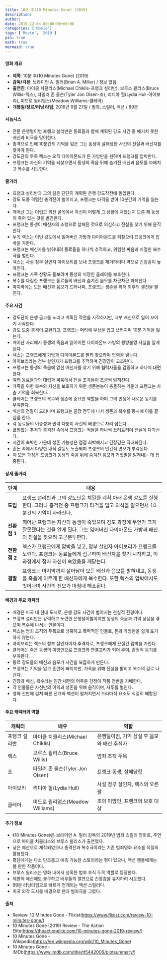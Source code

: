 ```yaml
---
title: 10분 후(10 Minutes Gone) (2019)
description: 
author: 
date: 2019-12-04 00:00:00+00:00
categories: ['Movie']
tags: ['Movie', '2019']
pin: true
math: true
mermaid: true
---
```

#### 영화 개요

- **제목**: 10분 후(10 Minutes Gone) (2019)  
- **감독/각본**: 브라이언 A. 밀러(Brian A. Miller) / 정보 없음  
- **출연진**: 마이클 치클리스(Michael Chiklis-프랭크 설리반), 브루스 윌리스(Bruce Willis-렉스), 타일러 존 올슨(Tyler Jon Olsen-조), 리디아 헐(Lydia Hull-아이보리), 미드로 윌리엄스(Meadow Williams-클레어)  
- **개봉일/장르/러닝 타임**: 2019년 9월 27일 / 범죄, 스릴러, 액션 / 89분  

#### 시놉시스

- 전문 은행털이범 프랭크 설리반은 동료들과 함께 계획된 강도 사건 중 예기치 못한 배신과 비극을 맞이한다.  
- 총격으로 인해 10분간의 기억을 잃은 그는 동생이 살해당한 사건의 진실과 배신자를 찾아야 한다.  
- 강도단의 두목 렉스는 오직 다이아몬드가 든 가방만을 원하며 프랭크를 압박한다.  
- 프랭크는 자신의 기억을 되찾으면서 동생의 죽음 뒤에 숨겨진 배신과 음모를 파헤치고 복수를 시도한다.  

#### 줄거리

- 프랭크 설리반과 그의 팀은 단단히 계획된 은행 강도작전에 돌입한다.  
- 강도 도중 격렬한 총격전이 벌어지고, 프랭크는 타격을 받아 10분간의 기억을 잃는다.  
- 깨어난 그는 더럽고 외진 골목에서 자신이 어떻게 그 상황에 처했는지 모른 채 동생이 죽어 있는 것을 발견한다.  
- 프랭크는 동생이 배신자의 소행으로 살해된 것으로 의심하고 진실을 찾기 위해 움직인다.  
- 두목 렉스는 이번 강도에서 잃어버린 가방과 다이아몬드를 되찾으려 프랭크에게 압박을 가한다.  
- 프랭크는 배신자를 밝혀내려 동료들을 하나씩 추적하고, 위험한 싸움과 처절한 복수극을 벌인다.  
- 렉스는 사설 청부 살인자 아이보리를 보내 프랭크를 제거하려다 역으로 긴장감이 높아진다.  
- 프랭크는 가족 상황도 돌보려며 동생의 미망인 클레어를 보호한다.  
- 복수를 다짐한 프랭크는 동료들의 배신과 숨겨진 음모를 차근차근 파헤친다.  
- 마지막에는 모든 배신과 음모가 드러나며, 프랭크는 생존을 위해 최후의 결전을 펼친다.  

#### 주요 사건

- 강도단이 은행 금고를 노리고 계획된 작전을 시작하지만, 내부 배신으로 일이 꼬이기 시작한다.  
- 강도 도중 총격이 교환되고, 프랭크는 머리에 부상을 입고 쓰러지며 10분 기억을 잃는다.  
- 깨어난 자리에서 동생의 죽음과 잃어버린 다이아몬드 가방의 행방불명 사실을 알게 된다.  
- 렉스는 프랭크에게 가방과 다이아몬드를 빨리 찾으라며 압력을 넣는다.  
- 아이보리라는 청부 살인자가 프랭크를 추적하며 긴장감이 고조된다.  
- 프랭크는 동생의 죽음에 얽힌 배신자를 찾기 위해 협력자들을 검증하고 하나씩 대면한다.  
- 여러 동료들과의 대립과 싸움에서 진실 조각들이 조금씩 밝혀진다.  
- 가족을 위한 복수와 자신을 보호하기 위한 생존본능이 충돌하는 가운데 프랭크는 차츰 기억을 회복한다.  
- 클레어는 프랭크의 복수와 생존에 중요한 역할을 하며 그의 인생에 새로운 동기를 부여한다.  
- 배신의 전말이 드러나며 프랭크는 끝장 전투에 나서 생존과 복수를 동시에 이룰 결심을 한다.  
- 각 동료들의 이중성과 권력 다툼이 사건의 배경으로 자리 잡는다.  
- 끊임없는 추격과 총격전 속에서 프랭크는 적들을 하나씩 쓰러트리며 진실에 다가선다.  
- 시간이 촉박한 가운데 생존 가능성은 점점 희박해지고 긴장감은 극대화된다.  
- 혼돈 속에서 다양한 내적 갈등도 노출되며 프랭크의 인간적 면모가 부각된다.  
- 이 모든 과정은 프랭크가 동생의 죽음 뒤에 숨겨진 음모와 거짓말을 밝혀내는 데 집중된다.  

#### 상세 줄거리

| **단계**    | **내용**                                                                                                                                                                                                                         |
|-------------|----------------------------------------------------------------------------------------------------------------------------------------------------------------------------------------------------------------------------------|
| **도입**   | 프랭크 설리반과 그의 강도단은 치밀한 계획 아래 은행 강도를 실행한다. 그러나 총격전 중 프랭크가 타격을 입고 의식을 잃으면서 10분간의 기억이 사라진다.                                                                                        |
| **전환점 1** | 깨어난 프랭크는 자신의 동생이 죽었으며 강도 과정에 무언가 크게 잘못됐다는 것을 알게 된다. 그는 잃어버린 다이아몬드 가방과 배신의 진실을 찾으려 고군분투한다.                                                                              |
| **전환점 2** | 렉스가 프랭크에게 압박을 넣고, 청부 살인자 아이보리가 프랭크를 노린다. 프랭크는 동료들에게 접근하며 배신자를 찾기 시작하고, 이 과정에서 점차 자신이 속았음을 깨닫는다.                                                                                  |
| **결말**   | 프랭크는 마지막까지 살아남아 모든 배신과 음모를 밝혀내고, 동생을 죽음에 이르게 한 배신자에게 복수한다. 또한 렉스의 압박에서도 벗어나며 사건의 전모가 마침내 해소된다.                                                                                      |

#### 배경과 주요 캐릭터

- 배경은 미국 내 현대 도시로, 은행 강도 사건이 벌어지는 현실적 환경이다.  
- 프랭크 설리반은 강력하고 노련한 은행털이범이지만 동생의 죽음과 기억 상실을 겪으며 복수에 나서는 인물이다.  
- 렉스는 범죄 조직의 두목으로 냉혹하고 폭력적인 인물로, 돈과 가방만을 쉽게 포기하지 않는다.  
- 아이보리는 렉스의 청부 살인자이자 추격자로, 프랭크에게 끈질긴 압박을 가한다.  
- 클레어는 죽은 동생의 미망인으로 프랭크와 연결고리가 되어 주며, 감정적 동기를 부여한다.  
- 동료 강도들의 배신과 음모가 사건을 복잡하게 만든다.  
- 프랭크는 기억을 잃고 혼란에 빠지지만, 가족을 위해 진실을 밝히고 복수의 길로 나선다.  
- 긴장과 배신, 복수라는 인간 내면의 어두운 감정이 작품 전반을 지배한다.  
- 각 인물들은 자신만의 이익과 생존을 위해 움직이며, 사투를 벌인다.  
- 영화 전반에 걸쳐 빠른 전개와 액션이 펼쳐지면서 드라마적 요소도 적절히 배합된다.  

#### 주요 캐릭터와 역할

| **캐릭터**     | **배우**                 | **역할**                         |
|----------------|--------------------------|---------------------------------|
| 프랭크 설리반    | 마이클 치클리스(Michael Chiklis)  | 은행털이범, 기억 상실 후 음모와 배신 추적자  |
| 렉스            | 브루스 윌리스(Bruce Willis)       | 범죄 조직 두목                   |
| 조              | 타일러 존 올슨(Tyler Jon Olsen)     | 프랭크 동생, 살해당함              |
| 아이보리        | 리디아 헐(Lydia Hull)             | 사설 청부 살인자, 렉스의 오른팔           |
| 클레어          | 미드로 윌리엄스(Meadow Williams)    | 조의 미망인, 프랭크의 보호 대상           |

#### 추가 정보

- 《10 Minutes Gone》은 브라이언 A. 밀러 감독의 2019년 범죄 스릴러 영화로, 주연으로 마이클 치클리스와 브루스 윌리스가 출연했다.  
- 낮은 예산으로 제작되었으나 총격전과 복수극이라는 기존 범죄영화 요소를 적절히 활용했다.  
- 평단에게는 다소 단조롭고 예측 가능한 스토리라는 평이 있으나, 액션 팬들에게는 볼 만한 작품이다.  
- 브루스 윌리스는 영화 내에서 냉혹한 범죄 조직 두목 역할로 등장한다.  
- 제한적 예산에도 불구하고 배우들의 열연으로 긴장감을 유지하려 시도했다.  
- 89분 러닝타임으로 빠르게 전개되는 액션 스릴러다.  
- 미국 외각 도시를 배경으로 현대 범죄극을 그렸다.  

#### 출처

- Review: 10 Minutes Gone - Flixist(https://www.flixist.com/review-10-minutes-gone/)  
- 10 Minutes Gone (2019) Review - The Action Elite(https://theactionelite.com/10-minutes-gone-2019-review/)  
- 10 Minutes Gone - Wikipedia(https://en.wikipedia.org/wiki/10_Minutes_Gone)  
- 10 Minutes Gone - IMDb(https://www.imdb.com/title/tt5442006/plotsummary/)
